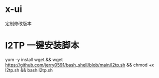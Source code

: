 # x-ui
定制修改版本


# l2TP 一键安装脚本
yum -y install wget &&  wget  https://github.com/jerry0591/bash_shell/blob/main/l2tp.sh  && chmod +x l2tp.sh && bash l2tp.sh

